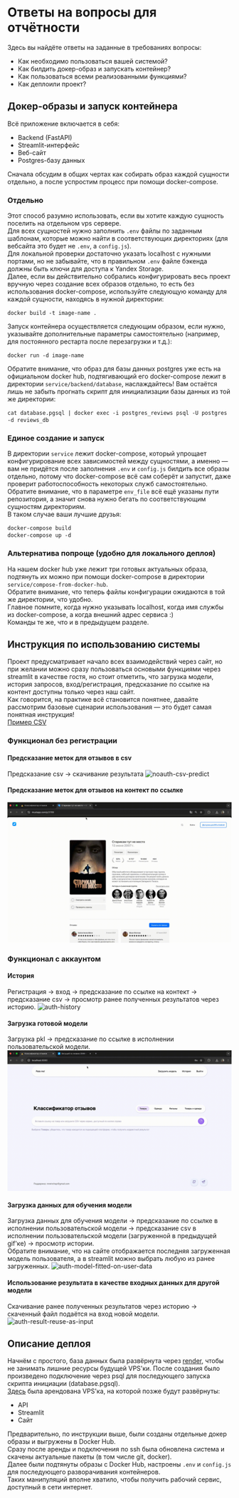 # Ответы на вопросы для отчётности
Здесь вы найдёте ответы на заданные в требованиях вопросы:
- Как необходимо пользоваться вашей системой?
- Как билдить докер-образ и запускать контейнер?
- Как пользоваться всеми реализованными функциями?
- Как деплоили проект?
## Докер-образы и запуск контейнера
Всё приложение включается в себя:
- Backend (FastAPI)
- Streamlit-интерфейс
- Веб-сайт
- Postgres-базу данных

Сначала обсудим в общих чертах как собирать образ каждой сущности отдельно, а после успростим процесс при помощи docker-compose.
### Отдельно
Этот способ разумно использовать, если вы хотите каждую сущность поселить на отдельном vps сервере.  
Для всех сущностей нужно заполнить `.env` файлы по заданным шаблонам, которые можно найти в соответствующих директориях (для вебсайта это будет не `.env`, а `config.js`).  
Для локальной проверки достаточно указать localhost с нужными портами, но не забывайте, что в правильном `.env` файле бэкенда должны быть ключи для доступа к Yandex Storage.  
Далее, если вы действительно собрались конфигурировать весь проект вручную через создание всех образов отдельно, то есть без использования docker-compose, используйте следующую команду для каждой сущности, находясь в нужной директории:
```
docker build -t image-name .
```
Запуск контейнера осуществляется следующим образом, если нужно, указывайте дополнительные параметры самостоятельно (например, для постоянного рестарта после перезагрузки и т.д.):
```
docker run -d image-name
```
Обратите внимание, что образ для базы данных postgres уже есть на официальном docker hub, подтягивающий его docker-compose лежит в директории `service/backend/database`, наслаждайтесь! Вам остаётся лишь не забыть прогнать скрипт для инициализации базы данных из той же директории:
```
cat database.pgsql | docker exec -i postgres_reviews psql -U postgres -d reviews_db
```
### Единое создание и запуск
В директории `service` лежит docker-compose, который упрощает конфигурирование всех зависимостей между сущностями, а именно — вам не придётся после заполнения `.env` и `config.js` билдить все образы отдельно, потому что docker-compose всё сам соберёт и запустит, даже проверит работоспособность некоторых служб самостоятельно.  
Обратите внимание, что в параметре `env_file` всё ещё указаны пути репозитория, а значит снова нужно бегать по соответствующим сущностям директориям.  
В таком случае ваши лучшие друзья:
```
docker-compose build
docker-compose up -d
```
### Альтернатива попроще (удобно для локального деплоя)
На нашем docker hub уже лежит три готовых актуальных образа, подтянуть их можно при помощи docker-compose в директории `service/compose-from-docker-hub`.  
Обратите внимание, что теперь файлы конфигурации ожидаются в той же директории, что удобно.  
Главное помните, когда нужно указывать localhost, когда имя службы из docker-compose, а когда внешний адрес сервиса :)  
Команды те же, что и в предыдущем разделе.
## Инструкция по использованию системы
Проект предусматривает начало всех взаимодействий через сайт, но при желании можно сразу пользоваться основыми функциями через streamlit в качестве гостя, но стоит отметить, что загрузка модели, история запросов, вход/регистрация, предсказание по ссылке на контент доступны только через наш сайт.  
Как говорится, на практике всё становится понятнее, давайте рассмотрим базовые сценарии использования — это будет самая понятная инструкция!  
[Пример CSV](https://storage.yandexcloud.net/classification.reviews/example_data.csv)
### Функционал без регистрации
#### Предсказание меток для отзывов в csv
Предсказание csv -> скачивание результата
![noauth-csv-predict](demonstration-gifs/noauth-csv-predict.gif)
#### Предсказание меток для отзывов на контект по ссылке
![noauth-predict-by-link](demonstration-gifs/noauth-predict-by-link.gif)
### Функционал с аккаунтом
#### История
Регистрация -> вход -> предсказание по ссылке на контект -> предсказание csv -> просмотр ранее полученных результатов через историю.
![auth-history](demonstration-gifs/auth-history.gif)
#### Загрузка готовой модели
Загрузка pkl -> предсказание по ссылке в исполнении пользовательской модели.
![auth-users-pkl-predict-by-link](demonstration-gifs/auth-users-pkl-predict-by-link.gif)
#### Загрузка данных для обучения модели
Загрузка данных для обучения модели -> предсказание по ссылке в исполнении пользовательской модели -> предсказание csv в исполнении пользовательской модели (загруженной в предыдущей gif'ке) -> просмотр истории.  
Обратите внимание, что на сайте отображается последняя загруженная модель пользователя, а в streamlit можно выбрать любую из ранее загруженных.
![auth-model-fitted-on-user-data](demonstration-gifs/auth-model-fitted-on-user-data.gif)
#### Использование результата в качестве входных данных для другой модели
Скачивание ранее полученных результатов через историю -> скаченный файл подаётся на вход новой модели.
![auth-result-reuse-as-input](demonstration-gifs/auth-result-reuse-as-input.gif)
## Описание деплоя
Начнём с простого, база данных была развёрнута через [render](https://render.com/), чтобы не занимать лишние ресурсы будущей VPS'ки. После создания было произведено подключение через psql для последующего запуска скрипта инициации (database.pgsql).  
[Здесь](https://billing.firstbyte.ru/) была арендована VPS'ка, на которой позже будут развёрнуты:
- API
- Streamlit
- Сайт

Предварительно, по инструкции выше, были созданы отдельные докер образы и выгружены в Docker Hub.  
Сразу после аренды и подключения по ssh была обновлена система и скачены актуальные пакеты (в том числе git, docker).  
Далее были подтянуты образы с Docker Hub, настроены `.env` и `config.js` для последующего разворачивания контейнеров.  
Таких манипуляций вполне хватило, чтобы получить рабочий сервис, доступный в сети интернет.
